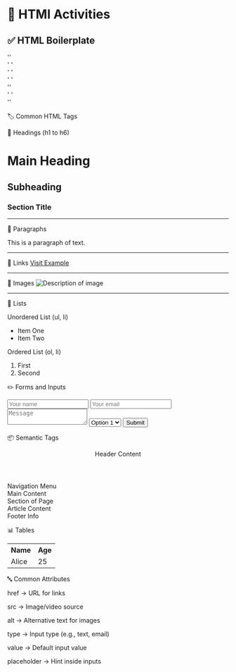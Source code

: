 # 🔵 HTMl Activities

## ✅ HTML Boilerplate

'<!DOCTYPE html>' <br>
'<html> '<br>
 ' <head>' <br>
  '</head> '<br>
  '<body>' <br>
  '</body> '<br>
'</html>'

🏷️ Common HTML Tags

🔹 Headings (h1 to h6)
<h1>Main Heading</h1>
<h2>Subheading</h2>
<h3>Section Title</h3><hr>

🔹 Paragraphs 
<p>This is a paragraph of text.</p><hr>

🔹 Links 
<a href="https://www.example.com">Visit Example</a><hr>

🔹 Images 
<img src="image.jpg" alt="Description of image"><hr>

🔹 Lists

Unordered List (ul, li)

<ul>
  <li>Item One</li>
  <li>Item Two</li>
</ul>

Ordered List (ol, li)
<ol>
  <li>First</li>
  <li>Second</li>
</ol>

✏️ Forms and Inputs

<form action="/submit" method="post">
  <input type="text" placeholder="Your name">
  <input type="email" placeholder="Your email">
  <textarea placeholder="Message"></textarea>
  <select>
    <option>Option 1</option>
    <option>Option 2</option>
  </select>
  <button type="submit">Submit</button>
</form>

📦 Semantic Tags

<header>Header Content</header>
<nav>Navigation Menu</nav>
<main>Main Content</main>
<section>Section of Page</section>
<article>Article Content</article>
<footer>Footer Info</footer>

📊 Tables

<table>
  <tr>
    <th>Name</th>
    <th>Age</th>
  </tr>
  <tr>
    <td>Alice</td>
    <td>25</td>
  </tr>
</table>

🔤 Common Attributes

href → URL for links

src → Image/video source

alt → Alternative text for images

type → Input type (e.g., text, email)

value → Default input value

placeholder → Hint inside inputs